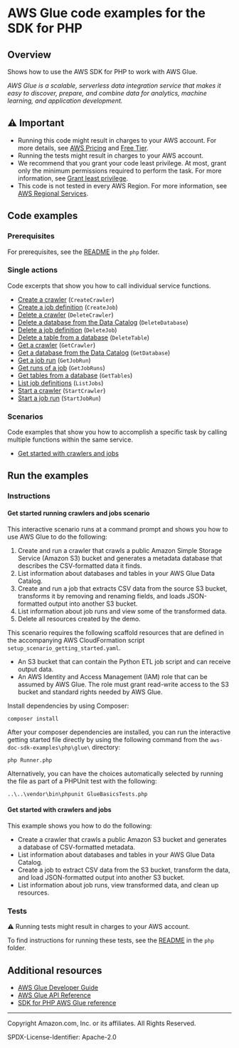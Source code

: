 # AWS Glue code examples for the SDK for PHP

## Overview

Shows how to use the AWS SDK for PHP to work with AWS Glue.

<!--custom.overview.start-->
<!--custom.overview.end-->

_AWS Glue is a scalable, serverless data integration service that makes it easy to discover, prepare, and combine data for analytics, machine learning, and application development._

## ⚠ Important

* Running this code might result in charges to your AWS account. For more details, see [AWS Pricing](https://aws.amazon.com/pricing/?aws-products-pricing.sort-by=item.additionalFields.productNameLowercase&aws-products-pricing.sort-order=asc&awsf.Free%20Tier%20Type=*all&awsf.tech-category=*all) and [Free Tier](https://aws.amazon.com/free/?all-free-tier.sort-by=item.additionalFields.SortRank&all-free-tier.sort-order=asc&awsf.Free%20Tier%20Types=*all&awsf.Free%20Tier%20Categories=*all).
* Running the tests might result in charges to your AWS account.
* We recommend that you grant your code least privilege. At most, grant only the minimum permissions required to perform the task. For more information, see [Grant least privilege](https://docs.aws.amazon.com/IAM/latest/UserGuide/best-practices.html#grant-least-privilege).
* This code is not tested in every AWS Region. For more information, see [AWS Regional Services](https://aws.amazon.com/about-aws/global-infrastructure/regional-product-services).

<!--custom.important.start-->
<!--custom.important.end-->

## Code examples

### Prerequisites

For prerequisites, see the [README](../../README.md#Prerequisites) in the `php` folder.


<!--custom.prerequisites.start-->
<!--custom.prerequisites.end-->

### Single actions

Code excerpts that show you how to call individual service functions.

- [Create a crawler](GettingStartedWithGlue.php#L48) (`CreateCrawler`)
- [Create a job definition](GettingStartedWithGlue.php#L55) (`CreateJob`)
- [Delete a crawler](GettingStartedWithGlue.php#L181) (`DeleteCrawler`)
- [Delete a database from the Data Catalog](GettingStartedWithGlue.php#L174) (`DeleteDatabase`)
- [Delete a job definition](GettingStartedWithGlue.php#L160) (`DeleteJob`)
- [Delete a table from a database](GettingStartedWithGlue.php#L167) (`DeleteTable`)
- [Get a crawler](GettingStartedWithGlue.php#L70) (`GetCrawler`)
- [Get a database from the Data Catalog](GettingStartedWithGlue.php#L59) (`GetDatabase`)
- [Get a job run](GettingStartedWithGlue.php#L108) (`GetJobRun`)
- [Get runs of a job](GettingStartedWithGlue.php#L108) (`GetJobRuns`)
- [Get tables from a database](GettingStartedWithGlue.php#L59) (`GetTables`)
- [List job definitions](GettingStartedWithGlue.php#L152) (`ListJobs`)
- [Start a crawler](GettingStartedWithGlue.php#L48) (`StartCrawler`)
- [Start a job run](GettingStartedWithGlue.php#L108) (`StartJobRun`)

### Scenarios

Code examples that show you how to accomplish a specific task by calling multiple
functions within the same service.

- [Get started with crawlers and jobs](GlueService.php)


<!--custom.examples.start-->
<!--custom.examples.end-->

## Run the examples

### Instructions


<!--custom.instructions.start-->

#### Get started running crawlers and jobs scenario

This interactive scenario runs at a command prompt and shows you how to use
AWS Glue to do the following:

1. Create and run a crawler that crawls a public Amazon Simple Storage
   Service (Amazon S3) bucket and generates a metadata database that describes the
   CSV-formatted data it finds.
2. List information about databases and tables in your AWS Glue Data Catalog.
3. Create and run a job that extracts CSV data from the source S3 bucket,
   transforms it by removing and renaming fields, and loads JSON-formatted output into
   another S3 bucket.
4. List information about job runs and view some of the transformed data.
5. Delete all resources created by the demo.

This scenario requires the following scaffold resources that are defined in the
accompanying AWS CloudFormation script `setup_scenario_getting_started.yaml`.

- An S3 bucket that can contain the Python ETL job script and can receive
  output data.
- An AWS Identity and Access Management (IAM) role that can be assumed by AWS Glue.
  The role must grant read-write access to the S3 bucket and standard rights needed by
  AWS Glue.

Install dependencies by using Composer:

```
composer install
```

After your composer dependencies are installed, you can run the interactive getting started file directly by using the
following command from the `aws-doc-sdk-examples\php\glue\` directory:

```
php Runner.php
```

Alternatively, you can have the choices automatically selected by running the file as part of a PHPUnit test with the
following:

```
..\..\vendor\bin\phpunit GlueBasicsTests.php
```

<!--custom.instructions.end-->



#### Get started with crawlers and jobs

This example shows you how to do the following:

- Create a crawler that crawls a public Amazon S3 bucket and generates a database of CSV-formatted metadata.
- List information about databases and tables in your AWS Glue Data Catalog.
- Create a job to extract CSV data from the S3 bucket, transform the data, and load JSON-formatted output into another S3 bucket.
- List information about job runs, view transformed data, and clean up resources.

<!--custom.scenario_prereqs.glue_Scenario_GetStartedCrawlersJobs.start-->
<!--custom.scenario_prereqs.glue_Scenario_GetStartedCrawlersJobs.end-->


<!--custom.scenarios.glue_Scenario_GetStartedCrawlersJobs.start-->
<!--custom.scenarios.glue_Scenario_GetStartedCrawlersJobs.end-->

### Tests

⚠ Running tests might result in charges to your AWS account.


To find instructions for running these tests, see the [README](../../README.md#Tests)
in the `php` folder.



<!--custom.tests.start-->
<!--custom.tests.end-->

## Additional resources

- [AWS Glue Developer Guide](https://docs.aws.amazon.com/glue/latest/dg/what-is-glue.html)
- [AWS Glue API Reference](https://docs.aws.amazon.com/glue/latest/dg/aws-glue-api.html)
- [SDK for PHP AWS Glue reference](https://docs.aws.amazon.com/aws-sdk-php/v3/api/namespace-Aws.Glue.html)

<!--custom.resources.start-->
<!--custom.resources.end-->

---

Copyright Amazon.com, Inc. or its affiliates. All Rights Reserved.

SPDX-License-Identifier: Apache-2.0